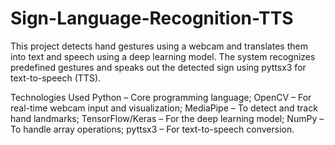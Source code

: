 # Sign-Language-Recognition-TTS
This project detects hand gestures using a webcam and translates them into text and speech using a deep learning model. The system recognizes predefined gestures and speaks out the detected sign using pyttsx3 for text-to-speech (TTS).


Technologies Used
Python – Core programming language;
OpenCV – For real-time webcam input and visualization;
MediaPipe – To detect and track hand landmarks;
TensorFlow/Keras – For the deep learning model;
NumPy – To handle array operations;
pyttsx3 – For text-to-speech conversion.

